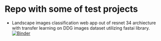 # Repo with some of test projects

- Landscape images classification web app out of resnet 34 archiecture with transfer learning on DDG images dataset utilizing fastai library. [![Binder](https://mybinder.org/badge_logo.svg)](https://mybinder.org/v2/gh/harshit-bajpai/wolf-kissed/HEAD?filepath=%2Fvoila%2Frender%2Flandscape-classification%2F02-app-v1.ipynb) 
